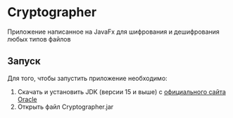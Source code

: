 # Cryptographer

Приложение написанное на JavaFx для шифрования и дешифрования любых типов файлов

## Запуск

Для того, чтобы запустить приложение необходимо:

1. Скачать и установить JDK (версии 15 и выше) с [официального сайта Oracle](https://www.oracle.com/java/technologies/javase-downloads.html)
2. Открыть файл Cryptographer.jar
